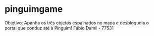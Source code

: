 # pinguimgame

Objetivo:
Apanha os três objetos espalhados no mapa e desbloqueia o portal que conduz até à Pinguim!
Fábio Damil - 77531

